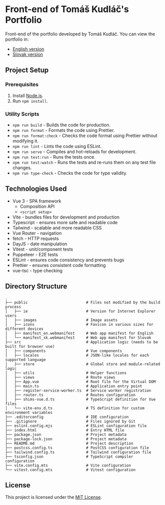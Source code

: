 # Front-end of Tomáš Kudláč's Portfolio

Front-end of the portfolio developed by Tomáš Kudláč. You can view the portfolio in:

-   [English version](https://tomaskudlac.sk/en?ref=github)
-   [Slovak version](https://tomaskudlac.sk/?ref=github)

## Project Setup

### Prerequisites

1. Install [Node.js](https://nodejs.org/en/download/package-manager).
2. Run `npm install`.

### Utility Scripts

-   `npm run build` - Builds the code for production.
-   `npm run format` - Formats the code using Prettier.
-   `npm run format:check` - Checks the code format using Prettier without modifying it.
-   `npm run lint` - Lints the code using ESLint.
-   `npm run serve` - Compiles and hot-reloads for development.
-   `npm run test:run` - Runs the tests once.
-   `npm run test:watch` - Runs the tests and re-runs them on any test file changes.
-   `npm run type-check` - Checks the code for type validity.

## Technologies Used

-   Vue 3 - SPA framework
    -   Composition API
    -   `<script setup>`
-   Vite - bundles files for development and production
-   Typescript - ensures more safe and readable code
-   Tailwind - scalable and more readable CSS
-   Vue Router - navigation
-   fetch - HTTP requests
-   DayJS - date manipulation
-   Vitest - unit/component tests
-   Puppeteer - E2E tests
-   ESLint - ensures code consistency and prevents bugs
-   Prettier - ensures consistent code formatting
-   vue-tsc - type checking

## Directory Structure

```
.
├── public                          # Files not modified by the build process
│   ├── ie                          # Version for Internet Explorer users
│   ├── images                      # Image assets
│   ├── icons                       # Favicon in various sizes for different devices
│   ├── manifest_en.webmanifest     # Web app manifest for English
│   └── manifest_sk.webmanifest     # Web app manifest for Slovak
├── src                             # Application logic (needs to be built for browser use)
│   ├── components                  # Vue components
│   ├── locales                     # JSON-like locales for each supported language
│   ├── store                       # Global store and module-related logic
│   ├── utils                       # Helper functions
│   ├── views                       # Route views
│   ├── App.vue                     # Root file for the Virtual DOM
│   ├── main.ts                     # Application entry point
│   ├── register-service-worker.ts  # Service worker registration
│   ├── router.ts                   # Routes configuration
│   ├── shims-vue.d.ts              # TypeScript definition for Vue files
│   └── vite-env.d.ts               # TS definition for custom environment variables
├── .editorconfig                   # IDE configuration
├── .gitignore                      # Files ignored by Git
├── eslint.config.mjs               # ESLint configuration file
├── index.html                      # Entry HTML file
├── package.json                    # Project metadata
├── package-lock.json               # Project metadata
├── README.md                       # Project description
├── postcss.config.ts               # PostCSS configuration file
├── tailwind.config.ts              # Tailwind configuration file
├── tsconfig.json                   # TypeScript compiler configuration
├── vite.config.mts                 # Vite configuration
└── vitest.config.mts               # Vitest configuration
```

## License

This project is licensed under the [MIT License](https://opensource.org/licenses/MIT).
